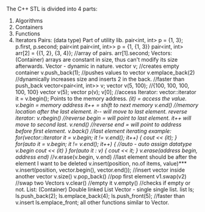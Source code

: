 The C++ STL is divided into 4 parts:
1. Algorithms
2. Containers
3. Functions
4. Iterators
Pairs: (data type)
    Part of utility lib.
    pair<int, int> p = {1, 3};
        p.first, p.second;
    pair<int pair<int, int>> p = {1, {1, 3}}
    pair<int, int> arr[2] = {{1, 2}, {3, 4}}; //array of pairs.
        arr[1].second;
Vectors: (Container)
    arrays are constant in size, thus can't modify its size afterwards.
    Vector - dynamic in nature.
    vector<int> v;      //creates empty container
    v.push_back(1);     //pushes values to vector
    v.emplace_back(2)   //dynamically increases size and inserts 2 in the back. //faster than push_back
    vector<pair<int, int>> v;
    vector<int> v(5, 100);  //{100, 100, 100, 100, 100}
    vector<int> v(5);
    vector<int> p(v);
    v[0];  //access
    Iterator:
        vector<int>::iterator it = v.begin();
        Points to the memory address.
        *(it) = access the value.
        v.begin = memory address
        it++ = shift to next memory
        v.end()     //memory location after the last element. it-- will move to last element.
        reverse iterator:
        v.rbegin()  //reverse begin = will point to last element. it++ will move to second last.
        v.rend()    //reverse end = will point to address before first element.
        v.back()    //last element
        iterating example:
            for(vector<int>::iterator it = v.begin; it != v.end(); it++) {
                cout << *(it);
            }
            for(auto it = v.begin; it != v.end(); it++) { //auto - auto assign datatype v.begin
                cout << *(it)
            }
            for(auto it : v) {
                cout << it;
            }
v.erase(address begin, address end)***    //v.erase(v.begin, v.end) //last element should be after the element I want to be deleted
v.insert(position, no.of items, value)***
v.insert(position, vector.begin(), vector.end());  //insert vector inside another vector
v.size()
v.pop_back()    //pop first element
v1.swap(v2)     //swap two Vectors
v.clear()       //empty it
v.empty()       //checks if empty or not.
List: (Container)
    Double linked List
    Vector - single single list.
    list<int> ls;
    ls.push_back(2);
    ls.emplace_back(4);
    ls.push_front(5);   //faster than v.insert
    ls.emplace_front;
    all other functions similar to Vector.